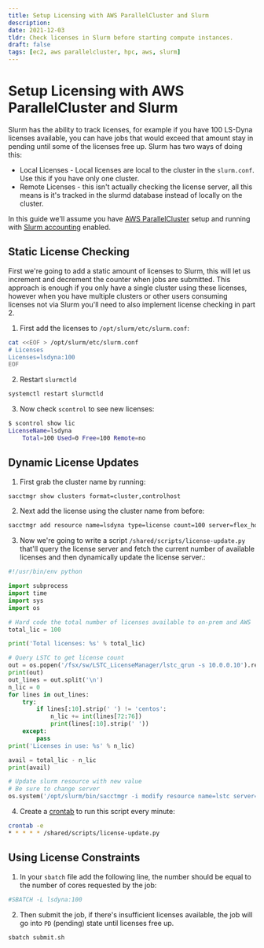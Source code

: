 ```yaml
---
title: Setup Licensing with AWS ParallelCluster and Slurm
description:
date: 2021-12-03
tldr: Check licenses in Slurm before starting compute instances.
draft: false
tags: [ec2, aws parallelcluster, hpc, aws, slurm]
---
```



# Setup Licensing with AWS ParallelCluster and Slurm

Slurm has the ability to track licenses, for example if you have 100 LS-Dyna licenses available, you can have jobs that would exceed that amount stay in pending until some of the licenses free up. Slurm has two ways of doing this:

* Local Licenses - Local licenses are local to the cluster in the `slurm.conf`. Use this if you have only one cluster.
* Remote Licenses - this isn't actually checking the license server, all this means is it's tracked in the slurmd database instead of locally on the cluster.

In this guide we'll assume you have [AWS ParallelCluster](https://www.hpcworkshops.com/05-create-cluster.html) setup and running with [Slurm accounting](https://pcluster.cloud/02-tutorials/02-slurm-accounting.html) enabled.

## Static License Checking

First we're going to add a static amount of licenses to Slurm, this will let us increment and decrement the counter when jobs are submitted. This approach is enough if you only have a single cluster using these licenses, however when you have multiple clusters or other users consuming licenses not via Slurm you'll need to also implement license checking in part 2.

1. First add the licenses to `/opt/slurm/etc/slurm.conf`:

```bash
cat <<EOF > /opt/slurm/etc/slurm.conf
# Licenses
Licenses=lsdyna:100
EOF
```

2. Restart `slurmctld`

```bash
systemctl restart slurmctld
```

3. Now check `scontrol` to see new licenses:

```bash
$ scontrol show lic
LicenseName=lsdyna
    Total=100 Used=0 Free=100 Remote=no
```

## Dynamic License Updates

1. First grab the cluster name by running:

```bash
sacctmgr show clusters format=cluster,controlhost
```

2. Next add the license using the cluster name from before:

```bash
sacctmgr add resource name=lsdyna type=license count=100 server=flex_host servertype=flexlm cluster=parallelcluster
```

3. Now we're going to write a script `/shared/scripts/license-update.py` that'll query the license server and fetch the current number of available licenses and then dynamically update the license server.:

```python
#!/usr/bin/env python

import subprocess
import time
import sys
import os

# Hard code the total number of licenses available to on-prem and AWS
total_lic = 100

print('Total licenses: %s' % total_lic)

# Query LSTC to get license count
out = os.popen('/fsx/sw/LSTC_LicenseManager/lstc_qrun -s 10.0.0.10').read()
print(out)
out_lines = out.split('\n')
n_lic = 0
for lines in out_lines:
    try:
        if lines[:10].strip(' ') != 'centos':
            n_lic += int(lines[72:76])
            print(lines[:10].strip(' '))
    except:
        pass
print('Licenses in use: %s' % n_lic)

avail = total_lic - n_lic
print(avail)

# Update slurm resource with new value
# Be sure to change server
os.system('/opt/slurm/bin/sacctmgr -i modify resource name=lstc server=parallelcluster set count=' + str(int(avail)))
```

4. Create a [crontab](https://crontab.guru/#*_*_*_*_*) to run this script every minute:

```bash
crontab -e
* * * * * /shared/scripts/license-update.py
```

## Using License Constraints

1. In your `sbatch` file add the following line, the number should be equal to the number of cores requested by the job:

```bash
#SBATCH -L lsdyna:100
```

2. Then submit the job, if there's insufficient licenses available, the job will go into `PD` (pending) state until licenses free up.

```bash
sbatch submit.sh
```

